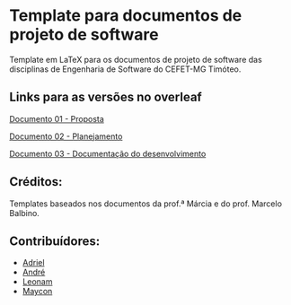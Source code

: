 # Template para documentos de projeto de software 

Template em LaTeX para os documentos de projeto de software das disciplinas de Engenharia de Software do CEFET-MG Timóteo.

## Links para as versões no overleaf

[Documento 01 - Proposta](https://www.overleaf.com/read/qfkhhfvbjdtq)

[Documento 02 - Planejamento](https://www.overleaf.com/read/ywyshfdnbfgk)

[Documento 03 - Documentação do desenvolvimento](https://www.overleaf.com/read/xrsbjkxqcvjm)

## Créditos:

Templates baseados nos documentos da prof.ª Márcia e do prof. Marcelo Balbino.

## Contribuídores: 

* [Adriel](https://github.com/AdrlVmadriel)
* [André](https://github.com/AndreNeves97)
* [Leonam](https://github.com/LeonamTeixeraDeVasconcelos)
* [Maycon](https://github.com/MayconCarvalho)

